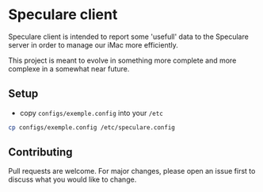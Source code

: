 # Speculare client

Speculare client is intended to report some 'usefull' data to the Speculare server in order
to manage our iMac more efficiently.

This project is meant to evolve in something more complete and more complexe in a somewhat near future.

## Setup

- copy `configs/exemple.config` into your `/etc`
```bash
cp configs/exemple.config /etc/speculare.config
```

## Contributing
Pull requests are welcome. For major changes, please open an issue first to discuss what you would like to change.